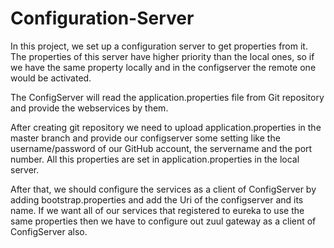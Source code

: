# Configuration-Server

In this project, we set up a configuration server to get properties from it. The properties of this server have higher priority than the local ones, so if we have the same property locally and in the configserver the remote one would be activated.

The ConfigServer will read the application.properties file from Git repository and provide the webservices by them.

After creating git repository we need to upload application.properties in the master branch and provide our configserver some setting like the username/password of our GitHub account, the servername and the port number. All this properties are set in application.properties in the local server.

After that, we should configure the services as a client of ConfigServer by adding bootstrap.properties and add the Uri of the configserver and its name. 
If we want all of our services that registered to eureka to use the same properties then we have to configure out zuul gateway as a client of ConfigServer also.
